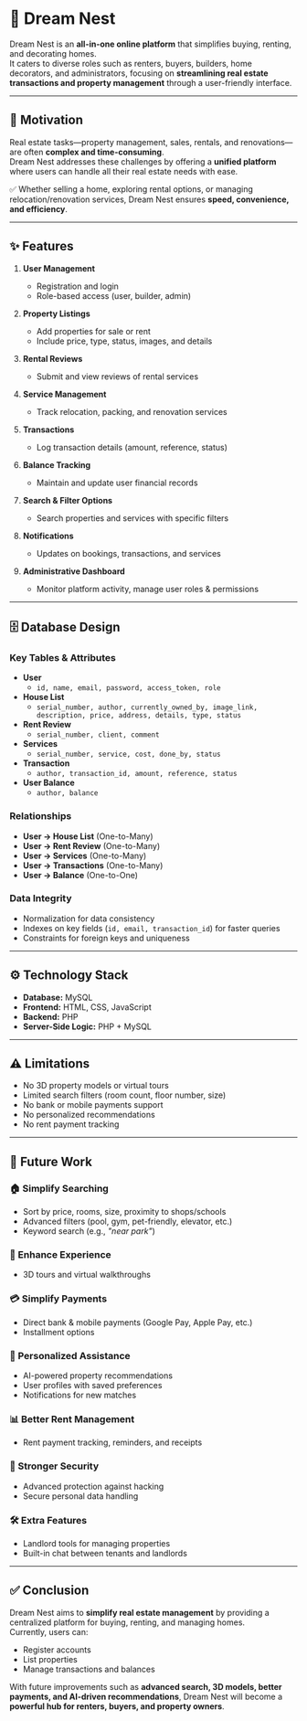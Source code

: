 # 🏡 Dream Nest

Dream Nest is an **all-in-one online platform** that simplifies buying, renting, and decorating homes.  
It caters to diverse roles such as renters, buyers, builders, home decorators, and administrators, focusing on **streamlining real estate transactions and property management** through a user-friendly interface.

---

## 🚀 Motivation
Real estate tasks—property management, sales, rentals, and renovations—are often **complex and time-consuming**.  
Dream Nest addresses these challenges by offering a **unified platform** where users can handle all their real estate needs with ease.

✅ Whether selling a home, exploring rental options, or managing relocation/renovation services, Dream Nest ensures **speed, convenience, and efficiency**.

---

## ✨ Features

1. **User Management**
   - Registration and login
   - Role-based access (user, builder, admin)

2. **Property Listings**
   - Add properties for sale or rent
   - Include price, type, status, images, and details

3. **Rental Reviews**
   - Submit and view reviews of rental services

4. **Service Management**
   - Track relocation, packing, and renovation services

5. **Transactions**
   - Log transaction details (amount, reference, status)

6. **Balance Tracking**
   - Maintain and update user financial records

7. **Search & Filter Options**
   - Search properties and services with specific filters

8. **Notifications**
   - Updates on bookings, transactions, and services

9. **Administrative Dashboard**
   - Monitor platform activity, manage user roles & permissions

---

## 🗄 Database Design

### Key Tables & Attributes
- **User**
  - `id, name, email, password, access_token, role`
- **House List**
  - `serial_number, author, currently_owned_by, image_link, description, price, address, details, type, status`
- **Rent Review**
  - `serial_number, client, comment`
- **Services**
  - `serial_number, service, cost, done_by, status`
- **Transaction**
  - `author, transaction_id, amount, reference, status`
- **User Balance**
  - `author, balance`

### Relationships
- **User → House List** (One-to-Many)
- **User → Rent Review** (One-to-Many)
- **User → Services** (One-to-Many)
- **User → Transactions** (One-to-Many)
- **User → Balance** (One-to-One)

### Data Integrity
- Normalization for data consistency
- Indexes on key fields (`id, email, transaction_id`) for faster queries
- Constraints for foreign keys and uniqueness

---

## ⚙️ Technology Stack

- **Database:** MySQL  
- **Frontend:** HTML, CSS, JavaScript  
- **Backend:** PHP  
- **Server-Side Logic:** PHP + MySQL  

---

## ⚠️ Limitations
- No 3D property models or virtual tours  
- Limited search filters (room count, floor number, size)  
- No bank or mobile payments support  
- No personalized recommendations  
- No rent payment tracking  

---

## 🔮 Future Work

### 🏠 Simplify Searching
- Sort by price, rooms, size, proximity to shops/schools  
- Advanced filters (pool, gym, pet-friendly, elevator, etc.)  
- Keyword search (e.g., *"near park"*)  

### 🎥 Enhance Experience
- 3D tours and virtual walkthroughs  

### 💳 Simplify Payments
- Direct bank & mobile payments (Google Pay, Apple Pay, etc.)  
- Installment options  

### 🤖 Personalized Assistance
- AI-powered property recommendations  
- User profiles with saved preferences  
- Notifications for new matches  

### 📊 Better Rent Management
- Rent payment tracking, reminders, and receipts  

### 🔐 Stronger Security
- Advanced protection against hacking  
- Secure personal data handling  

### 🛠 Extra Features
- Landlord tools for managing properties  
- Built-in chat between tenants and landlords  

---

## ✅ Conclusion
Dream Nest aims to **simplify real estate management** by providing a centralized platform for buying, renting, and managing homes.  
Currently, users can:
- Register accounts
- List properties
- Manage transactions and balances  

With future improvements such as **advanced search, 3D models, better payments, and AI-driven recommendations**, Dream Nest will become a **powerful hub for renters, buyers, and property owners**.




